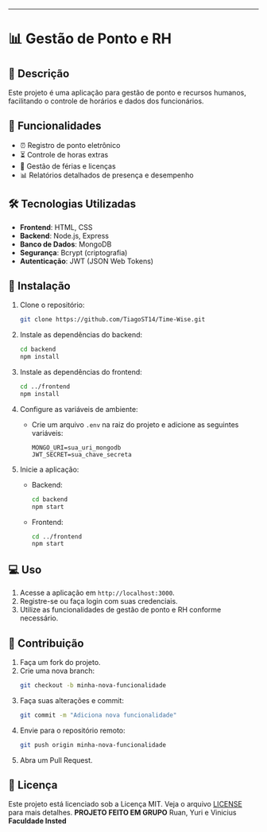 
---

# 📊 Gestão de Ponto e RH

## 📝 Descrição
Este projeto é uma aplicação para gestão de ponto e recursos humanos, facilitando o controle de horários e dados dos funcionários.

## 🌟 Funcionalidades
- ⏰ Registro de ponto eletrônico
- ⏳ Controle de horas extras
- 🌴 Gestão de férias e licenças
- 📊 Relatórios detalhados de presença e desempenho

## 🛠️ Tecnologias Utilizadas
- **Frontend**: HTML, CSS 
- **Backend**: Node.js, Express
- **Banco de Dados**: MongoDB
- **Segurança**: Bcrypt (criptografia)
- **Autenticação**: JWT (JSON Web Tokens)

## 🚀 Instalação
1. Clone o repositório:
   ```bash
   git clone https://github.com/TiagoST14/Time-Wise.git
   ```

2. Instale as dependências do backend:
   ```bash
   cd backend
   npm install
   ```

3. Instale as dependências do frontend:
   ```bash
   cd ../frontend
   npm install
   ```

4. Configure as variáveis de ambiente:
   - Crie um arquivo `.env` na raiz do projeto e adicione as seguintes variáveis:
     ```env
     MONGO_URI=sua_uri_mongodb
     JWT_SECRET=sua_chave_secreta
     ```

5. Inicie a aplicação:
   - Backend:
     ```bash
     cd backend
     npm start
     ```
   - Frontend:
     ```bash
     cd ../frontend
     npm start
     ```

## 💻 Uso
1. Acesse a aplicação em `http://localhost:3000`.
2. Registre-se ou faça login com suas credenciais.
3. Utilize as funcionalidades de gestão de ponto e RH conforme necessário.

## 🤝 Contribuição
1. Faça um fork do projeto.
2. Crie uma nova branch:
   ```bash
   git checkout -b minha-nova-funcionalidade
   ```
3. Faça suas alterações e commit:
   ```bash
   git commit -m "Adiciona nova funcionalidade"
   ```
4. Envie para o repositório remoto:
   ```bash
   git push origin minha-nova-funcionalidade
   ```
5. Abra um Pull Request.

## 📜 Licença
Este projeto está licenciado sob a Licença MIT. Veja o arquivo [LICENSE](LICENSE) para mais detalhes.
**PROJETO FEITO EM GRUPO** Ruan, Yuri e Vinicius
**Faculdade Insted**
